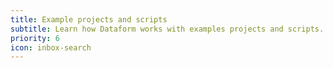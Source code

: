 ```yaml
---
title: Example projects and scripts
subtitle: Learn how Dataform works with examples projects and scripts.
priority: 6
icon: inbox-search
---
```

